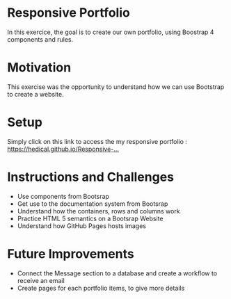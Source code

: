 # Responsive Portfolio
In this exercice, the goal is to create our own portfolio, using Boostrap 4 components and rules.

# Motivation
This exercise was the opportunity to understand how we can use Bootstrap to create a website.

# Setup
Simply click on this link to access the my responsive portfolio : https://hedical.github.io/Responsive-…

# Instructions and Challenges
- Use components from Bootsrap
- Get use to the documentation system from Bootsrap
- Understand how the containers, rows and columns work
- Practice HTML 5 semantics on a Bootsrap Website
- Understand how GitHub Pages hosts images

# Future Improvements
- Connect the Message section to a database and create a workflow to receive an email
- Create pages for each portfolio items, to give more details